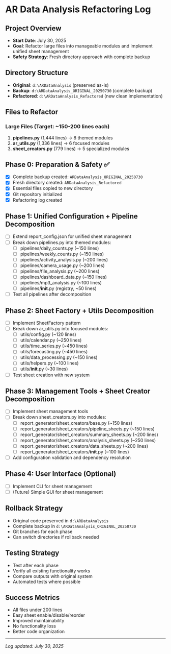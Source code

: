 # AR Data Analysis Refactoring Log

## Project Overview
- **Start Date**: July 30, 2025
- **Goal**: Refactor large files into manageable modules and implement unified sheet management
- **Safety Strategy**: Fresh directory approach with complete backup

## Directory Structure
- **Original**: `d:\ARDataAnalysis` (preserved as-is)
- **Backup**: `d:\ARDataAnalysis_ORIGINAL_20250730` (complete backup)
- **Refactored**: `d:\ARDataAnalysis_Refactored` (new clean implementation)

## Files to Refactor
### Large Files (Target: ~150-200 lines each)
1. **pipelines.py** (1,444 lines) → 8 themed modules
2. **ar_utils.py** (1,336 lines) → 6 focused modules  
3. **sheet_creators.py** (779 lines) → 5 specialized modules

## Phase 0: Preparation & Safety ✅
- [x] Complete backup created: `ARDataAnalysis_ORIGINAL_20250730`
- [x] Fresh directory created: `ARDataAnalysis_Refactored`
- [x] Essential files copied to new directory
- [x] Git repository initialized
- [x] Refactoring log created

## Phase 1: Unified Configuration + Pipeline Decomposition
- [ ] Extend report_config.json for unified sheet management
- [ ] Break down pipelines.py into themed modules:
  - [ ] pipelines/daily_counts.py (~150 lines)
  - [ ] pipelines/weekly_counts.py (~150 lines)
  - [ ] pipelines/activity_analysis.py (~200 lines)
  - [ ] pipelines/camera_usage.py (~200 lines)
  - [ ] pipelines/file_analysis.py (~200 lines)
  - [ ] pipelines/dashboard_data.py (~150 lines)
  - [ ] pipelines/mp3_analysis.py (~100 lines)
  - [ ] pipelines/__init__.py (registry, ~50 lines)
- [ ] Test all pipelines after decomposition

## Phase 2: Sheet Factory + Utils Decomposition
- [ ] Implement SheetFactory pattern
- [ ] Break down ar_utils.py into focused modules:
  - [ ] utils/config.py (~120 lines)
  - [ ] utils/calendar.py (~250 lines)
  - [ ] utils/time_series.py (~450 lines)
  - [ ] utils/forecasting.py (~450 lines)
  - [ ] utils/data_processing.py (~150 lines)
  - [ ] utils/helpers.py (~100 lines)
  - [ ] utils/__init__.py (~30 lines)
- [ ] Test sheet creation with new system

## Phase 3: Management Tools + Sheet Creator Decomposition
- [ ] Implement sheet management tools
- [ ] Break down sheet_creators.py into modules:
  - [ ] report_generator/sheet_creators/base.py (~150 lines)
  - [ ] report_generator/sheet_creators/pipeline_sheets.py (~150 lines)
  - [ ] report_generator/sheet_creators/summary_sheets.py (~200 lines)
  - [ ] report_generator/sheet_creators/analysis_sheets.py (~250 lines)
  - [ ] report_generator/sheet_creators/data_sheets.py (~200 lines)
  - [ ] report_generator/sheet_creators/__init__.py (~100 lines)
- [ ] Add configuration validation and dependency resolution

## Phase 4: User Interface (Optional)
- [ ] Implement CLI for sheet management
- [ ] (Future) Simple GUI for sheet management

## Rollback Strategy
- Original code preserved in `d:\ARDataAnalysis`
- Complete backup in `d:\ARDataAnalysis_ORIGINAL_20250730`
- Git branches for each phase
- Can switch directories if rollback needed

## Testing Strategy
- Test after each phase
- Verify all existing functionality works
- Compare outputs with original system
- Automated tests where possible

## Success Metrics
- All files under 200 lines
- Easy sheet enable/disable/reorder
- Improved maintainability
- No functionality loss
- Better code organization

---
*Log updated: July 30, 2025*
